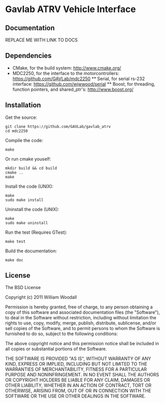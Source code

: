 # Gavlab ATRV Vehicle Interface

## Documentation

REPLACE ME WITH LINK TO DOCS

## Dependencies

* CMake, for the build system: http://www.cmake.org/
* MDC2250, for the interface to the motorcontrollers: https://github.com/GAVLab/mdc2250
** Serial, for serial rs-232 interface: https://github.com/wjwwood/serial
** Boost, for threading, function pointers, and shared_ptr's: http://www.boost.org/

## Installation

Get the source:

    git clone https://github.com/GAVLab/gavlab_atrv
    cd mdc2250

Compile the code:

    make

Or run cmake youself:

    mkdir build && cd build
    cmake ..
    make

Install the code (UNIX):

    make
    sudo make install

Uninstall the code (UNIX):

    make
    sudo make uninstall

Run the test (Requires GTest):

    make test

Build the documentation:

    make doc

## License

The BSD License

Copyright (c) 2011 William Woodall

Permission is hereby granted, free of charge, to any person obtaining a copy
of this software and associated documentation files (the "Software"), to deal
in the Software without restriction, including without limitation the rights
to use, copy, modify, merge, publish, distribute, sublicense, and/or sell
copies of the Software, and to permit persons to whom the Software is
furnished to do so, subject to the following conditions:

The above copyright notice and this permission notice shall be included in
all copies or substantial portions of the Software.

THE SOFTWARE IS PROVIDED "AS IS", WITHOUT WARRANTY OF ANY KIND, EXPRESS OR
IMPLIED, INCLUDING BUT NOT LIMITED TO THE WARRANTIES OF MERCHANTABILITY,
FITNESS FOR A PARTICULAR PURPOSE AND NONINFRINGEMENT. IN NO EVENT SHALL THE
AUTHORS OR COPYRIGHT HOLDERS BE LIABLE FOR ANY CLAIM, DAMAGES OR OTHER
LIABILITY, WHETHER IN AN ACTION OF CONTRACT, TORT OR OTHERWISE, ARISING FROM,
OUT OF OR IN CONNECTION WITH THE SOFTWARE OR THE USE OR OTHER DEALINGS IN
THE SOFTWARE.
